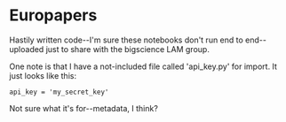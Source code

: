 # Europapers


Hastily written code--I'm sure these notebooks don't run end to end--uploaded just to share with the bigscience LAM group.

One note is that I have a not-included file called 'api_key.py' for import. It just looks like this:

```
api_key = 'my_secret_key'
```

Not sure what it's for--metadata, I think?
